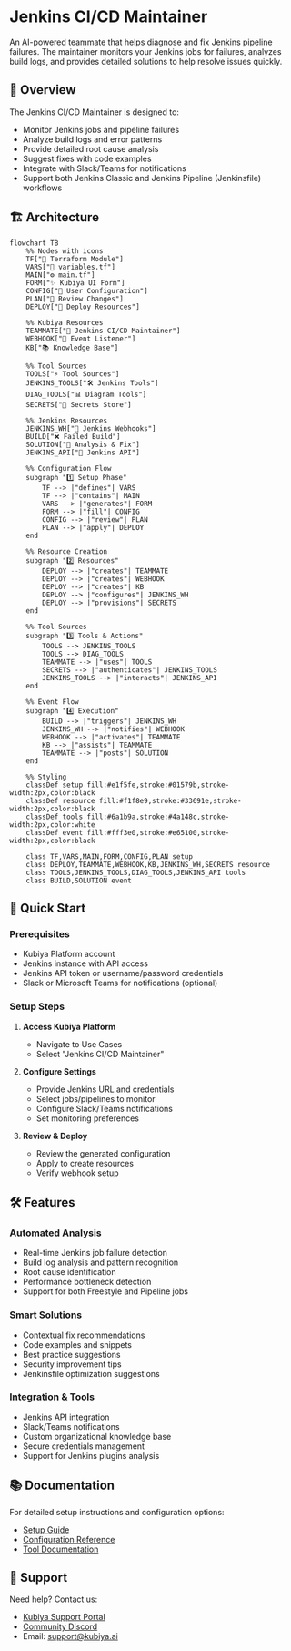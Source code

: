 # Jenkins CI/CD Maintainer

An AI-powered teammate that helps diagnose and fix Jenkins pipeline failures. The maintainer monitors your Jenkins jobs for failures, analyzes build logs, and provides detailed solutions to help resolve issues quickly.

## 🎯 Overview

The Jenkins CI/CD Maintainer is designed to:
- Monitor Jenkins jobs and pipeline failures
- Analyze build logs and error patterns
- Provide detailed root cause analysis
- Suggest fixes with code examples
- Integrate with Slack/Teams for notifications
- Support both Jenkins Classic and Jenkins Pipeline (Jenkinsfile) workflows

## 🏗️ Architecture

```mermaid
flowchart TB
    %% Nodes with icons
    TF["🔧 Terraform Module"]
    VARS["📝 variables.tf"]
    MAIN["⚙️ main.tf"]
    FORM["✨ Kubiya UI Form"]
    CONFIG["🎯 User Configuration"]
    PLAN["👀 Review Changes"]
    DEPLOY["🚀 Deploy Resources"]
    
    %% Kubiya Resources
    TEAMMATE["🤖 Jenkins CI/CD Maintainer"]
    WEBHOOK["📡 Event Listener"]
    KB["📚 Knowledge Base"]
    
    %% Tool Sources
    TOOLS["⚡ Tool Sources"]
    JENKINS_TOOLS["🛠️ Jenkins Tools"]
    DIAG_TOOLS["📊 Diagram Tools"]
    SECRETS["🔐 Secrets Store"]
    
    %% Jenkins Resources
    JENKINS_WH["🔗 Jenkins Webhooks"]
    BUILD["❌ Failed Build"]
    SOLUTION["💬 Analysis & Fix"]
    JENKINS_API["🔧 Jenkins API"]

    %% Configuration Flow
    subgraph "1️⃣ Setup Phase"
        TF --> |"defines"| VARS
        TF --> |"contains"| MAIN
        VARS --> |"generates"| FORM
        FORM --> |"fill"| CONFIG
        CONFIG --> |"review"| PLAN
        PLAN --> |"apply"| DEPLOY
    end

    %% Resource Creation
    subgraph "2️⃣ Resources"
        DEPLOY --> |"creates"| TEAMMATE
        DEPLOY --> |"creates"| WEBHOOK
        DEPLOY --> |"creates"| KB
        DEPLOY --> |"configures"| JENKINS_WH
        DEPLOY --> |"provisions"| SECRETS
    end

    %% Tool Sources
    subgraph "3️⃣ Tools & Actions"
        TOOLS --> JENKINS_TOOLS
        TOOLS --> DIAG_TOOLS
        TEAMMATE --> |"uses"| TOOLS
        SECRETS --> |"authenticates"| JENKINS_TOOLS
        JENKINS_TOOLS --> |"interacts"| JENKINS_API
    end

    %% Event Flow
    subgraph "4️⃣ Execution"
        BUILD --> |"triggers"| JENKINS_WH
        JENKINS_WH --> |"notifies"| WEBHOOK
        WEBHOOK --> |"activates"| TEAMMATE
        KB --> |"assists"| TEAMMATE
        TEAMMATE --> |"posts"| SOLUTION
    end

    %% Styling
    classDef setup fill:#e1f5fe,stroke:#01579b,stroke-width:2px,color:black
    classDef resource fill:#f1f8e9,stroke:#33691e,stroke-width:2px,color:black
    classDef tools fill:#6a1b9a,stroke:#4a148c,stroke-width:2px,color:white
    classDef event fill:#fff3e0,stroke:#e65100,stroke-width:2px,color:black
    
    class TF,VARS,MAIN,FORM,CONFIG,PLAN setup
    class DEPLOY,TEAMMATE,WEBHOOK,KB,JENKINS_WH,SECRETS resource
    class TOOLS,JENKINS_TOOLS,DIAG_TOOLS,JENKINS_API tools
    class BUILD,SOLUTION event
```

## 🚀 Quick Start

### Prerequisites
- Kubiya Platform account
- Jenkins instance with API access
- Jenkins API token or username/password credentials
- Slack or Microsoft Teams for notifications (optional)

### Setup Steps
1. **Access Kubiya Platform**
   - Navigate to Use Cases
   - Select "Jenkins CI/CD Maintainer"

2. **Configure Settings**
   - Provide Jenkins URL and credentials
   - Select jobs/pipelines to monitor
   - Configure Slack/Teams notifications
   - Set monitoring preferences

3. **Review & Deploy**
   - Review the generated configuration
   - Apply to create resources
   - Verify webhook setup

## 🛠️ Features

### Automated Analysis
- Real-time Jenkins job failure detection
- Build log analysis and pattern recognition
- Root cause identification
- Performance bottleneck detection
- Support for both Freestyle and Pipeline jobs

### Smart Solutions
- Contextual fix recommendations
- Code examples and snippets
- Best practice suggestions
- Security improvement tips
- Jenkinsfile optimization suggestions

### Integration & Tools
- Jenkins API integration
- Slack/Teams notifications
- Custom organizational knowledge base
- Secure credentials management
- Support for Jenkins plugins analysis

## 📚 Documentation

For detailed setup instructions and configuration options:
- [Setup Guide](https://docs.kubiya.ai/usecases/jenkins-cicd-maintainer/setup)
- [Configuration Reference](https://docs.kubiya.ai/usecases/jenkins-cicd-maintainer/config)
- [Tool Documentation](https://docs.kubiya.ai/usecases/jenkins-cicd-maintainer/tools)

## 🤝 Support

Need help? Contact us:
- [Kubiya Support Portal](https://support.kubiya.ai)
- [Community Discord](https://discord.gg/kubiya)
- Email: support@kubiya.ai
